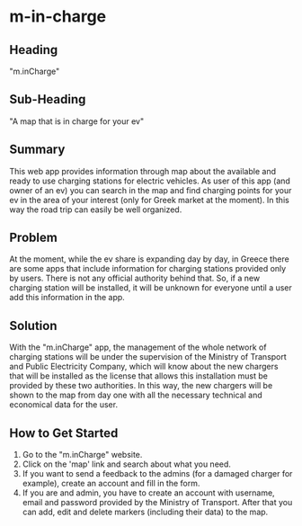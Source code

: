 # m-in-charge
## Heading ##
  "m.inCharge"

## Sub-Heading ##
  "A map that is in charge for your ev"

## Summary ##
  This web app provides information through map about the available and ready to use charging stations for electric vehicles. As user of this app (and owner of an ev) you can search in the map and find charging points for your ev in the area of your interest (only for Greek market at the moment). In this way the road trip can easily be well organized.

## Problem ##
  At the moment, while the ev share is expanding day by day, in Greece there are some apps that include information for charging stations provided only by users. There is not any official authority behind that. So, if a new charging station will be installed, it will be unknown for everyone until a user add this information in the app.

## Solution ##
  With the "m.inCharge" app, the management of the whole network of charging stations will be under the supervision of the Ministry of Transport and Public Electricity Company, which will know about the new chargers that will be installed as the license that allows this installation must be provided by these two authorities. In this way, the new chargers will be shown to the map from day one with all the necessary technical and economical data for the user.

## How to Get Started ##
  1) Go to the "m.inCharge" website.
  2) Click on the 'map' link and search about what you need.
  3) If you want to send a feedback to the admins (for a damaged charger for example), create an account and fill in the form.
  4) If you are and admin, you have to create an account with username, email and password provided by the Ministry of      Transport. After that you can add, edit and delete markers (including their data) to the map.